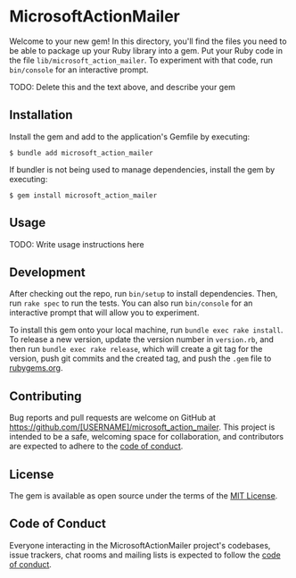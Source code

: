 # MicrosoftActionMailer

Welcome to your new gem! In this directory, you'll find the files you need to be able to package up your Ruby library into a gem. Put your Ruby code in the file `lib/microsoft_action_mailer`. To experiment with that code, run `bin/console` for an interactive prompt.

TODO: Delete this and the text above, and describe your gem

## Installation

Install the gem and add to the application's Gemfile by executing:

    $ bundle add microsoft_action_mailer

If bundler is not being used to manage dependencies, install the gem by executing:

    $ gem install microsoft_action_mailer

## Usage

TODO: Write usage instructions here

## Development

After checking out the repo, run `bin/setup` to install dependencies. Then, run `rake spec` to run the tests. You can also run `bin/console` for an interactive prompt that will allow you to experiment.

To install this gem onto your local machine, run `bundle exec rake install`. To release a new version, update the version number in `version.rb`, and then run `bundle exec rake release`, which will create a git tag for the version, push git commits and the created tag, and push the `.gem` file to [rubygems.org](https://rubygems.org).

## Contributing

Bug reports and pull requests are welcome on GitHub at https://github.com/[USERNAME]/microsoft_action_mailer. This project is intended to be a safe, welcoming space for collaboration, and contributors are expected to adhere to the [code of conduct](https://github.com/[USERNAME]/microsoft_action_mailer/blob/master/CODE_OF_CONDUCT.md).

## License

The gem is available as open source under the terms of the [MIT License](https://opensource.org/licenses/MIT).

## Code of Conduct

Everyone interacting in the MicrosoftActionMailer project's codebases, issue trackers, chat rooms and mailing lists is expected to follow the [code of conduct](https://github.com/[USERNAME]/microsoft_action_mailer/blob/master/CODE_OF_CONDUCT.md).
